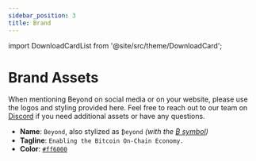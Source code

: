 ```yaml
---
sidebar_position: 3
title: Brand
---
```


import DownloadCardList from '@site/src/theme/DownloadCard';

# Brand Assets

When mentioning Beyond on social media or on your website, please use the logos and styling provided here. Feel free to reach out to our team on [Discord](https://join.beyond.tech) if you need additional assets or have any questions.

- **Name**: `Beyond`, also stylized as `₿eyond` _(with the [₿ symbol](https://en.wikipedia.org/wiki/Bitcoin))_
- **Tagline**: `Enabling the Bitcoin On-Chain Economy.`
- **Color**: [`#ff6000`](https://coolors.co/000000-ff6000-ff6000-ff6000-ffffff)
<!-- - **Fonts**: [Jet Brains Mono](https://jetbrains.com/lp/mono) & [Lorem Ipsum](https://lipsum.com) -->

<DownloadCardList type="brand" />
